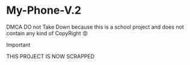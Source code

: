 # My-Phone-V.2
DMCA DO not Take Down because this is a school project and does not contain any kind of CopyRight 😡

> [!IMPORTANT]
> THIS PROJECT IS NOW SCRAPPED
